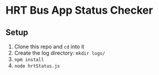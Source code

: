 # HRT Bus App Status Checker

## Setup
1. Clone this repo and `cd` into it
2. Create the log directory: `mkdir logs/`
3. `npm install`
4. `node hrtStatus.js`

